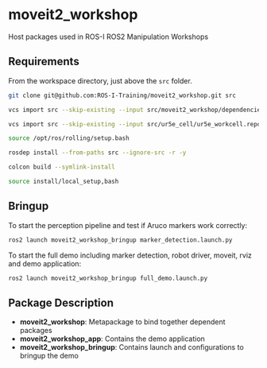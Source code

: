 # moveit2_workshop
Host packages used in ROS-I ROS2 Manipulation Workshops

## Requirements

From the workspace directory, just above the `src` folder.

```bash
git clone git@github.com:ROS-I-Training/moveit2_workshop.git src

vcs import src --skip-existing --input src/moveit2_workshop/dependencies_rolling.repos

vcs import src --skip-existing --input src/ur5e_cell/ur5e_workcell.repos

source /opt/ros/rolling/setup.bash

rosdep install --from-paths src --ignore-src -r -y

colcon build --symlink-install

source install/local_setup,bash
```

## Bringup

To start the perception pipeline and test if Aruco markers work correctly:

```bash
ros2 launch moveit2_workshop_bringup marker_detection.launch.py
```

To start the full demo including marker detection, robot driver, moveit, rviz and demo application:

```bash
ros2 launch moveit2_workshop_bringup full_demo.launch.py
``` 


## Package Description

* **moveit2_workshop**: Metapackage to bind together dependent packages
* **moveit2_workshop_app**: Contains the demo application
* **moveit2_workshop_bringup**: Contains launch and configurations to bringup the demo